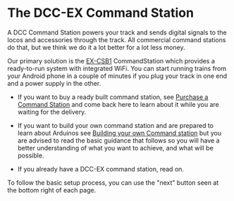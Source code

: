 # The DCC-EX Command Station

A DCC Command Station powers your track and sends digital signals to the locos and accessories through the track. All commercial command stations do that, but we think we do it a lot better for a lot less money.

Our primary solution is the [EX-CSB1](1-ex-csb1.md) CommandStation which provides a ready-to-run system with integrated WiFi. You can start running trains from your Android phone in a couple of minutes if you plug your track in one end and a power supply in the other.

- If you want to buy a ready built command station, see [Purchase a Command Station](?Purchase) and come back here to learn about it while you are waiting for the delivery.

- If you want to build your own command station and are prepared to learn about Arduinos see [Building your own Command station](?DIY) but you are advised to read the basic guidance that follows so you will have a better understanding of what you want to achieve, and what will be possible.

- If you already have a DCC-EX command station, read on.

To follow the basic setup process, you can use the "next" button seen at the bottom right of each page.

